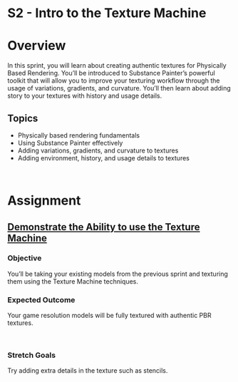 # S2 - Intro to the Texture Machine

<h1><span>Overview</span></h1>
<p><span>In this sprint, you will learn about creating authentic textures for Physically Based Rendering. You’ll be introduced to Substance Painter’s powerful toolkit that will allow you to improve your texturing workflow through the usage of variations, gradients, and curvature. You’ll then learn about adding story to your textures with history and usage details.</span></p>
<h2><span>Topics</span></h2>
<ul>
<li aria-level="1"><span>Physically based rendering fundamentals</span></li>
<li aria-level="1"><span>Using Substance Painter effectively</span></li>
<li aria-level="1"><span>Adding variations, gradients, and curvature to textures</span></li>
<li aria-level="1"><span>Adding environment, history, and usage details to textures</span></li>
</ul>
<p>&nbsp;</p>
<h1><span>Assignment</span></h1>
<h2><a title="Assignment 5: Demonstrate ability to use The Texture Machine" href="https://vertexschool.instructure.com/courses/172/assignments/1656" data-api-endpoint="https://vertexschool.instructure.com/api/v1/courses/172/assignments/1656" data-api-returntype="Assignment"><span>Demonstrate the Ability to use the Texture Machine</span></a></h2>
<h3><strong>Objective</strong></h3>
<p><span>You’ll be taking your existing models from the previous sprint and texturing them using the Texture Machine techniques.&nbsp;</span></p>
<h3><strong>Expected Outcome</strong></h3>
<p><span>Your game resolution models will be fully textured with authentic PBR textures.</span></p>
<p>&nbsp;</p>
<h3><strong>Stretch Goals</strong></h3>
<p><span>Try adding extra details in the texture such as stencils.</span></p>